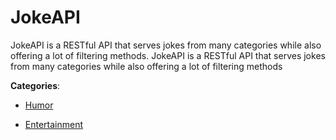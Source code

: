# JokeAPI


JokeAPI is a RESTful API that serves jokes from many categories while also offering a lot of filtering methods. JokeAPI is a RESTful API that serves jokes from many categories while also offering a lot of filtering methods



**Categories**:

- [Humor](https://github.com/apis-list/apis-list#humor)

- [Entertainment](https://github.com/apis-list/apis-list#entertainment)



